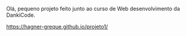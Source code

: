 Olá, pequeno projeto feito junto ao curso de Web desenvolvimento da DankiCode.

https://hagner-greque.github.io/projeto1/
